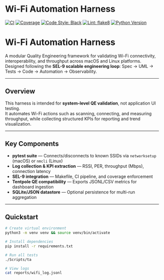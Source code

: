 
# Wi-Fi Automation Harness  

[![CI](https://github.com/testnoobdan/wifi_func_perf_project/actions/workflows/ci.yml/badge.svg)](https://github.com/testnoobdan/wifi_func_perf_project/actions/workflows/ci.yml)
[![Coverage](https://img.shields.io/badge/coverage-85%25-brightgreen)](#)
[![Code Style: Black](https://img.shields.io/badge/code%20style-black-000000.svg)](https://github.com/psf/black)
[![Lint: flake8](https://img.shields.io/badge/lint-flake8-blue)](#)
[![Python Version](https://img.shields.io/badge/python-3.9%2B-blue.svg)](https://www.python.org/)


# Wi-Fi Automation Harness  

A modular Quality Engineering framework for validating Wi-Fi connectivity, interoperability, and throughput across macOS and Linux platforms.  
Designed following the **SEL-9 scalable engineering loop**: Spec → UML → Tests → Code → Automation → Observability.

---

## Overview
This harness is intended for **system-level QE validation**, not application UI testing.  
It automates Wi-Fi actions such as scanning, connecting, and measuring throughput, while collecting structured KPIs for reporting and trend visualization.

---

## Key Components
- **pytest suite** — Connects/disconnects to known SSIDs via `networksetup` (macOS) or `nmcli` (Linux)  
- **Log collection & KPI extraction** — RSSI, PER, throughput (Mbps), connection latency  
- **SEL-9 integration** — Makefile, CI pipeline, and coverage enforcement  
- **Tentpole QE compatibility** — Exports JSONL/CSV metrics for dashboard ingestion  
- **SQLite/JSON datastore** — Optional persistence for multi-run aggregation

---

## Quickstart

```bash
# Create virtual environment
python3 -m venv venv && source venv/bin/activate

# Install dependencies
pip install -r requirements.txt

# Run all tests
./Scripts/ta

# View logs
cat reports/wifi_log.jsonl
